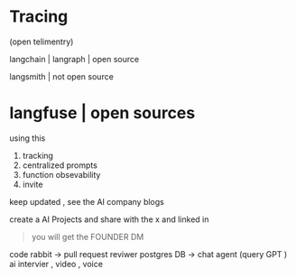 # Tracing
(open telimentry)

langchain |
langraph  |   open source

langsmith | not open source

# langfuse | open sources

using this
1. tracking
2. centralized prompts
3. function obsevability
4. invite

keep updated , see the AI company blogs 


create a AI Projects and share with the x and linked in 
> you will get the FOUNDER DM

code rabbit -> pull request reviwer
postgres DB -> chat agent (query GPT )
ai intervier , video , voice

